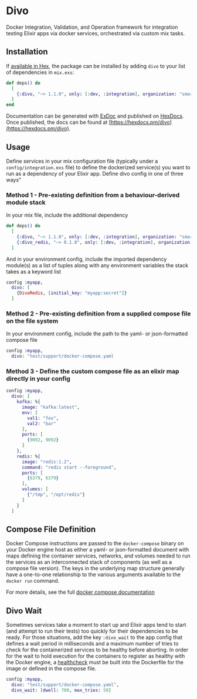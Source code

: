 # Divo

Docker Integration, Validation, and Operation framework for integration testing
Elixir apps via docker services, orchestrated via custom mix tasks.

## Installation

If [available in Hex](https://hex.pm/docs/publish), the package can be installed
by adding `divo` to your list of dependencies in `mix.exs`:

```elixir
def deps() do
  [
    {:divo, "~> 1.1.0", only: [:dev, :integration], organization: "smartcolumbus_os"}
  ]
end
```

Documentation can be generated with [ExDoc](https://github.com/elixir-lang/ex_doc)
and published on [HexDocs](https://hexdocs.pm). Once published, the docs can
be found at [https://hexdocs.pm/divo](https://hexdocs.pm/divo).

## Usage

Define services in your mix configuration file (typically under a `config/integration.exs` file)
to define the dockerized service(s) you want to run as a dependency of your Elixir app. Define divo config in one of three ways"

### Method 1 - Pre-existing definition from a behaviour-derived module stack
In your mix file, include the additional dependency
```elixir
def deps() do
  [
    {:divo, "~> 1.1.0", only: [:dev, :integration], organization: "smartcolumbus_os"},
    {:divo_redis, "~> 0.1.0", only: [:dev, :integration], organization: "smartcolumbus_os"}
  ]
```
And in your environment config, include the imported dependency module(s) as a list of tuples along with any environment variables the stack takes as a keyword list
```elixir
config :myapp,
  divo: [
    {DivoRedis, [initial_key: "myapp:secret"]}
  ]
```

### Method 2 - Pre-existing definition from a supplied compose file on the file system
In your environment config, include the path to the yaml- or json-formatted compose file
```elixir
config :myapp,
  divo: "test/support/docker-compose.yaml
```

### Method 3 - Define the custom compose file as an elixir map directly in your config
```elixir
config :myapp,
  divo: [
    kafka: %{
      image: "kafka:latest",
      env: [
        val1: "foo",
        val2: "bar"
      ],
      ports: [
        {9092, 9092}
      ]
    },
    redis: %{
      image: "redis:1.2",
      command: "redis start --foreground",
      ports: [
        {6379, 6379}
      ],
      volumes: [
        {"/tmp", "/opt/redis"}
      ]
    }
  ]
```

## Compose File Definition

Docker Compose instructions are passed to the `docker-compose` binary on your Docker engine host as either a yaml- or json-formatted document with maps defining the container services, networks, and volumes needed to run the services as an interconnected stack of components (as well as a compose file version). The keys in the underlying map structure generally have a one-to-one relationship to the various arguments available to the `docker run` command.

For more details, see the full [docker compose documentation](https://docs.docker.com/compose/compose-file/)

## Divo Wait

Sometimes services take a moment to start up and Elixir apps tend to start (and attempt to run their tests)
too quickly for their dependencies to be ready. For those situations, add the key `:divo_wait` to the app config that defines a wait period in milliseconds and a maximum number of tries to check for the containerized services to be healthy before aborting. In order for the wait to hold execution for the containers to register as healthy with the Docker engine, a [healthcheck](https://docs.docker.com/compose/compose-file/#healthcheck) must be built into the Dockerfile for the image or defined in the compose file.

```elixir
config :myapp,
  divo: "test/support/docker-compose.yaml",
  divo_wait: [dwell: 700, max_tries: 50]
```
